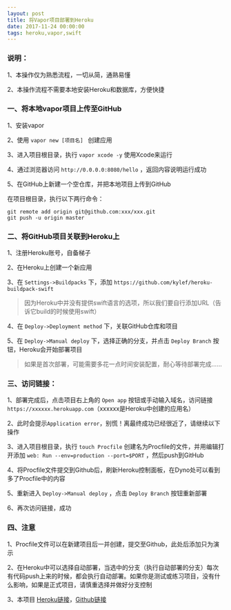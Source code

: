 ```yaml
---
layout: post
title: 将Vapor项目部署到Heroku
date: 2017-11-24 00:00:00
tags: heroku,vapor,swift
---
```


### 说明：

 1、本操作仅为熟悉流程，一切从简，通熟易懂
 
 2、本操作流程不需要本地安装Heroku和数据库，方便快捷
 

### 一、将本地vapor项目上传至GitHub

1、安装vapor

2、使用 `vapor new [项目名] ` 创建应用

3、进入项目根目录，执行 `vapor xcode -y` 使用Xcode来运行

4、通过浏览器访问 `http://0.0.0.0:8080/hello` ，返回内容说明运行成功

5、在GitHub上新建一个空仓库，并把本地项目上传到GitHub

 在项目根目录，执行以下两行命令：
 
```
git remote add origin git@github.com:xxx/xxx.git
git push -u origin master
```

### 二、将GitHub项目关联到Heroku上

1、注册Heroku账号，自备梯子

2、在Heroku上创建一个新应用

3、在 `Settings->Buildpacks` 下，添加 `https://github.com/kylef/heroku-buildpack-swift`

> 因为Heroku中并没有提供swift语言的选项，所以我们要自行添加URL（告诉它build的时候使用swift）

4、在 `Deploy->Deployment method` 下，关联GitHub仓库和项目

5、在 `Deploy->Manual deploy` 下，选择正确的分支，并点击 `Deploy Branch` 按钮，Heroku会开始部署项目

> 如果是首次部署，可能需要多花一点时间安装配置，耐心等待部署完成......

### 三、访问链接：

1、部署完成后，点击项目右上角的 `Open app` 按钮或手动输入域名，访问链接 `https://xxxxxx.herokuapp.com`（xxxxxx是Heroku中创建的应用名）

2、此时会提示`Application error`，别慌！离最终成功已经很近了，请继续以下操作

3、进入项目根目录，执行 `touch Procfile` 创建名为Procfile的文件，并用编辑打开添加 `web: Run --env=production --port=$PORT` ，然后push到GitHub

4、将Procfile文件提交到Github后，刷新Heroku控制面板，在Dyno处可以看到多了Procfile中的内容

5、重新进入 `Deploy->Manual deploy` ，点击 `Deploy Branch` 按钮重新部署

6、再次访问链接，成功

### 四、注意

1、Procfile文件可以在新建项目后一并创建，提交至Github，此处后添加只为演示

2、在Heroku中可以选择自动部署，当选中的分支（执行自动部署的分支）每次有代码push上来的时候，都会执行自动部署。如果你是测试或练习项目，没有什么影响，如果是正式项目，请慎重选择并做好分支控制

3、本项目 [Heroku链接](https://swift-vapor-heroku.herokuapp.com)，[Github链接](https://github.com/YunsChou/HelloVapor)
